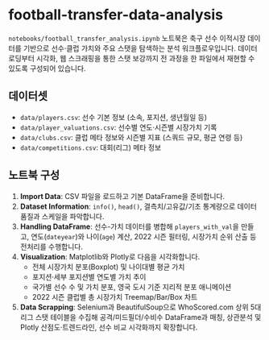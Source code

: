 
# football-transfer-data-analysis
`notebooks/football_transfer_analysis.ipynb` 노트북은 축구 선수 이적시장 데이터를 기반으로 선수·클럽 가치와 주요 스탯을 탐색하는 분석 워크플로우입니다.
데이터 로딩부터 시각화, 웹 스크래핑을 통한 스탯 보강까지 전 과정을 한 파일에서 재현할 수 있도록 구성되어 있습니다.


## 데이터셋
- `data/players.csv`: 선수 기본 정보 (소속, 포지션, 생년월일 등)
- `data/player_valuations.csv`: 선수별 연도·시즌별 시장가치 기록
- `data/clubs.csv`: 클럽 메타 정보와 시즌별 지표 (스쿼드 규모, 평균 연령 등)
- `data/competitions.csv`: 대회(리그) 메타 정보


## 노트북 구성
1. **Import Data**: CSV 파일을 로드하고 기본 DataFrame을 준비합니다.
2. **Dataset Information**: `info()`, `head()`, 결측치/고유값/기초 통계량으로 데이터 품질과 스케일을 파악합니다.
3. **Handling DataFrame**: 선수-가치 데이터를 병합해 `players_with_val`을 만들고, 연도(`dateyear`)와 나이(`age`) 계산, 2022 시즌 필터링, 시장가치 순위 산출 등 전처리를 수행합니다.
4. **Visualization**: Matplotlib와 Plotly로 다음을 시각화합니다.
   - 전체 시장가치 분포(Boxplot) 및 나이대별 평균 가치
   - 포지션·세부 포지션별 연도별 가치 추이
   - 국가별 선수 수 및 가치 분포, 영국 도시 기준 지리적 분포 애니메이션
   - 2022 시즌 클럽별 총 시장가치 Treemap/Bar/Box 차트
5. **Data Scrapping**: Selenium과 BeautifulSoup으로 WhoScored.com 상위 5대 리그 스탯 테이블을 수집해 공격/미드필더/수비수 DataFrame과 매칭, 상관분석 및 Plotly 산점도·트렌드라인, 선수 비교 시각화까지 확장합니다.


